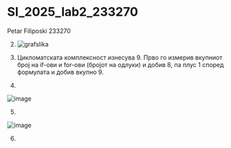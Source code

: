# SI_2025_lab2_233270
Petar Filiposki 233270

2. ![grafslika](https://github.com/user-attachments/assets/a35f4131-da32-48ee-9988-67933e47c2ed)

3. Цикломатската комплексност изнесува 9. Прво го измерив вкупниот број на if-ови и for-ови (бројот на одлуки) и добив 8, па плус 1 според формулата и добив вкупно 9.

4.
![image](https://github.com/user-attachments/assets/6247d1c0-e2ad-4bea-934e-02cab934590a)

5.
![image](https://github.com/user-attachments/assets/961d9b44-18ef-403b-b7d3-50e85fe55d60)

6.




